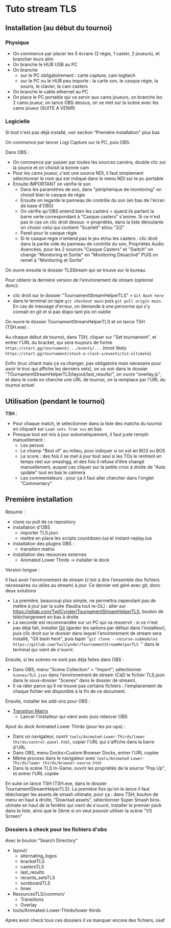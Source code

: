 # Tuto stream TLS

## Installation (au début du tournoi)

### Physique
- On commence par placer les 5 écrans (2 régie, 1 caster, 2 joueurs), et brancher leurs alim
- On branche le HUB USB au PC
- On branche
  - sur le PC obligatoirement : carte capture, cam logitech
  - sur le PC ou le HUB peu importe : la carte son, le casque régie, la souris, le clavier, la cam casters
- On branche le cable ethernet au PC
- On place le PC portable qui va servir aux cams joueurs, on branche les 2 cams joueur, on lance OBS dessus, on se met sur la scène avec les cams joueur (SUITE A VENIR)

### Logicielle
Si tout n'est pas déjà installé, voir section "Première installation" plus bas

On commence par lancer Logi Capture sur le PC, puis OBS.

Dans OBS : 
- On commence par passer par toutes les sources caméra, double clic sur la source et on choisit la bonne cam
- Pour les cams joueur, c'est une source NDI, il faut simplement sélectionner le nom qui est indiqué dans le menu NDI sur le pc portable 
- Ensuite IMPORTANT on vérifie le son
  - Dans les paramètres de son, dans "périphérique de monitoring" on choisit bien le casque de régie
  - Ensuite on regarde le panneau de contrôle du son (en bas de l'écran de base d'OBS)
  - On vérifie qu'OBS entend bien les casters = quand ils parlent la barre verte correspondant à "Casque casters" s'anime. Si ce n'est pas le cas on clic droit dessus -> propriétés, dans la liste déroulante on choisir celui qui contient "Scarlett" et/ou "2i2"
  - Pareil pour le casque régie
  - Si le casque régie n'entend pas le jeu et/ou les casters : clic droit dans la partie vide du panneau de contrôle du son, Propriétés Audio Avancées, pour les 2 sources "Casque Casters" et "Switch" on change "Monitoring et Sortie" en "Monitoring Désactivé" PUIS on remet à "Monitoring et Sortie"


On ouvre ensuite le dossier TLSStream qui se trouve sur le bureau.

Pour obtenir la dernière version de l'environement de stream (optionel donc):
- clic droit sur le dossier "TournamentStreamHelperTLS" > `Git Bash here`
- dans le terminal on tape `git checkout main` puis `git pull origin main`. En cas de message d'erreur, on demande à une personne qui s'y connait en git et si pas dispo tant pis on oublie

On ouvre le dossier TournamentStreamHelperTLS et on lance TSH (TSH.exe) : 

Au chaque début de tournoi, dans TSH, cliquer sur "Set tournament", et entrer l'URL du bracket, qui sera toujours de forme `https://start.gg/tournament/.../events/...` (most likely `https://start.gg/tournament/stock-o-clock-x/events/1v1-ultimate`). 

Enfin (truc chiant mais ça va changer, pas obligatoire mais nécesaire pour avoir le truc qui affiche les derniers sets), on va voir dans le dossier "TOurnamentStreamHelperTLS/layout/last_results/", on ouvre "overlay.js", et dans le code on cherche une URL de tournoi, on la remplace par l'URL du tournoi actuel

## Utilisation (pendant le tournoi)

**TSH** : 
- Pour chaque match, le sélectionner dans la liste des matchs du tournoi en cliquant sur `Load sets from xxx` en bas
- Presque tout est mis à jour automatiquement, il faut juste remplir manuellement : 
  - Les persos
  - Le champ "Best of" au milieu, pour indiquer si on est en BO3 ou BO5
  - Le score : des fois il se met à jour tout seul si les TOs le rentrent en temps réel sur smashgg, et des fois il refuse d'être changé manuellement, auquel cas cliquer sur la petite croix à droite de "Auto update" tout en bas le calmera
  - Les commentateurs : pour ça il faut aller chercher dans l'onglet "Commentary"



## Première installation

Résumé : 
- clone ou pull de ce repository
- installation d'OBS
	- importer TLS.json
	- mettre en place les scripts countdown.lua et instant-replay.lua
- installation des plugins OBS :
	- transition matrix
- installation des resources externes
	- Animated Lower Thirds -> installer le dock

Version longue : 

Il faut avoir l'environement de stream (c'est à dire l'ensemble des fichiers nécessaires ou utiles au stream) à jour. Ce dernier est géré avec git, donc deux solutions
  - La première, beaucoup plus simple, ne permettra cependant pas de mettre à jour par la suite (faudra tout re-DL) : aller sur https://gitlab.com/TwilCynder/TournamentStreamHelperTLS, bouton de téléchargement en bas à droite
  - La seconde est recommandée sur un PC qui va resservir : si ce n'est pas déjà fait, installer [Git](https://www.git-scm.com/downloads) (garder les options par défaut dans l'installeur), puis clic droit sur le dossier dans lequel l'environement de stream sera installé, "Git bash here", puis taper "`git clone --recurse-submodules https://gitlab.com/TwilCynder/TournamentStreamHelperTLS `" dans le terminal qui vient de s'ouvrir. 

Ensuite, si les scènes ne sont pas déjà faites dans OBS : 
- Dans OBS, menu "Scene Collection" > "Import"; sélectionner `Scenes/TLS.json` dans l'environement de stream (CàD le fichier TLS.json dans le sous-dossier "Scenes" dans le dossier de stream). 
- Il va râler parce qu'il ne trouve pas certains fichiers : l'emplacement de chaque fichier est disponible à la fin de ce document.  

Ensuite, installer les add-ons pour OBS : 
- [Transition Matrix](https://visualsbyimpulse.com/obs-transition-matrix/)
  - Lancer l'installeur qui vient avec puis relancer OBS

Ajout du dock Animated Lower Thirds (pour les po-ups) : 
- Dans un navigateur, ouvrir `tools/Animated-Lower-Thirds/lower thirds/control-panel.html`, copier l'URL qui s'affiche dans la barre d'URL
- Dans OBS, menu Docks>Custom Browser Docks, entrer l'URL copiée
- Même process dans le navigateur avec `tools/Animated-Lower-Thirds/lower thirds/browser-source.html`
- Dans la scène TLS In-Game, ouvrir les propriétés de la source "Pop Up", et entrer l'URL copiée 

En suite on lance TSH (TSH.exe, dans le dossier TournamentStreamHelperTLS).
La première fois qu'on le lance il faut télécharger les assets de smash ultimate, pour ça : dans TSH, bouton de menu en haut à droite, "Downlad assets", sélectionner Super Smash bros. utimate en haut de la fenêtre qui vient de s'ouvrir, installer le premier pack dans la liste, ainsi que le 2ème si on veut pouvoir utiliser la scène "VS Screen"

### Dossiers à check pour les fichiers d'obs
Avec le bouton "Search Directory" 

- layout/
  - alternating_logos
  - bracketTLS
  - castersTLS
  - last_results
  - recents_setsTLS
  - soreboardTLS
  - timer
- ResourcesTLS/common/
  - Transitions
  - Overlay
- tools/Animated-Lower-Thirds/lower thirds

Après avoir check tous ces dossiers il va manquer encore des fichiers, osef